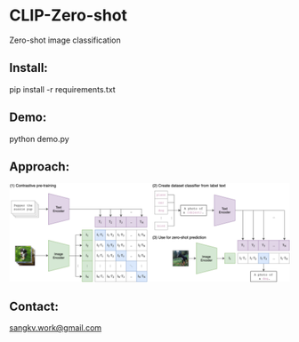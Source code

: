 # CLIP-Zero-shot
Zero-shot image classification

## Install:

pip install -r requirements.txt

## Demo:

python demo.py

## Approach:

![alt text](doc/CLIP.png)

## Contact:

sangkv.work@gmail.com
